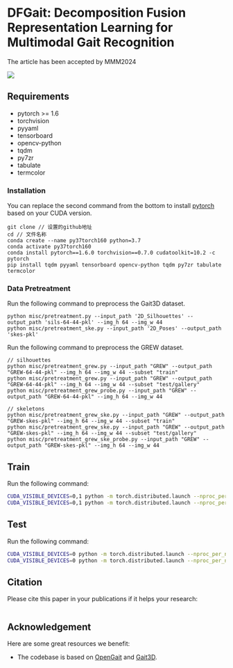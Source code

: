 # DFGait: Decomposition Fusion Representation Learning for Multimodal Gait Recognition 
The article has been accepted by MMM2024

![](DFGait\pic\fig.jpg)



## Requirements
- pytorch >= 1.6
- torchvision
- pyyaml
- tensorboard
- opencv-python
- tqdm
- py7zr
- tabulate
- termcolor

### Installation
You can replace the second command from the bottom to install
[pytorch](https://pytorch.org/get-started/previous-versions/#v110) 
based on your CUDA version.

```
git clone // 设置的github地址
cd // 文件名称
conda create --name py37torch160 python=3.7
conda activate py37torch160
conda install pytorch==1.6.0 torchvision==0.7.0 cudatoolkit=10.2 -c pytorch
pip install tqdm pyyaml tensorboard opencv-python tqdm py7zr tabulate termcolor
```

### Data Pretreatment

Run the following command to preprocess the Gait3D dataset.
```
python misc/pretreatment.py --input_path '2D_Silhouettes' --output_path 'sils-64-44-pkl' --img_h 64 --img_w 44
python misc/pretreatment_ske.py --input_path '2D_Poses' --output_path 'skes-pkl'
```

Run the following command to preprocess the GREW dataset.

```
// silhouettes
python misc/pretreatment_grew.py --input_path "GREW" --output_path "GREW-64-44-pkl" --img_h 64 --img_w 44 --subset "train"
python misc/pretreatment_grew.py --input_path "GREW" --output_path "GREW-64-44-pkl" --img_h 64 --img_w 44 --subset "test/gallery"
python misc/pretreatment_grew_probe.py --input_path "GREW" --output_path "GREW-64-44-pkl" --img_h 64 --img_w 44

// skeletons
python misc/pretreatment_grew_ske.py --input_path "GREW" --output_path "GREW-skes-pkl" --img_h 64 --img_w 44 --subset "train"
python misc/pretreatment_grew_ske.py --input_path "GREW" --output_path "GREW-skes-pkl" --img_h 64 --img_w 44 --subset "test/gallery"
python misc/pretreatment_grew_ske_probe.py --input_path "GREW" --output_path "GREW-skes-pkl" --img_h 64 --img_w 44
```

## Train

Run the following command:
```bash
CUDA_VISIBLE_DEVICES=0,1 python -m torch.distributed.launch --nproc_per_node=2 lib/main.py --cfgs ./config/gait_multimodal_Gait3D.yaml --phase train
CUDA_VISIBLE_DEVICES=0,1 python -m torch.distributed.launch --nproc_per_node=2 lib/main.py --cfgs ./config/gait_multimodal_GREW.yaml --phase train
```

## Test
Run the following command:
```bash
CUDA_VISIBLE_DEVICES=0 python -m torch.distributed.launch --nproc_per_node=1 lib/main.py --cfgs ./config/gait_multimodal_Gait3D.yaml --phase test
CUDA_VISIBLE_DEVICES=0 python -m torch.distributed.launch --nproc_per_node=1 lib/main.py --cfgs ./config/gait_multimodal_GREW.yaml --phase test
```

## Citation
Please cite this paper in your publications if it helps your research:

```BibTeX
```

## Acknowledgement
Here are some great resources we benefit:

- The codebase is based on [OpenGait](https://github.com/ShiqiYu/OpenGait) and [Gait3D](https://gait3d.github.io).

  
